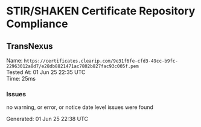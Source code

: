 # STIR/SHAKEN Certificate Repository Compliance

## TransNexus

Name: `https://certificates.clearip.com/9e31f6fe-cfd3-49cc-b9fc-22963012a8d7/e28db8821471ac7802b827fac93c005f.pem`\
Tested At: 01 Jun 25 22:35 UTC\
Time: 25ms

### Issues

no warning, or error, or notice date level issues were found

Generated: 01 Jun 25 22:38 UTC
